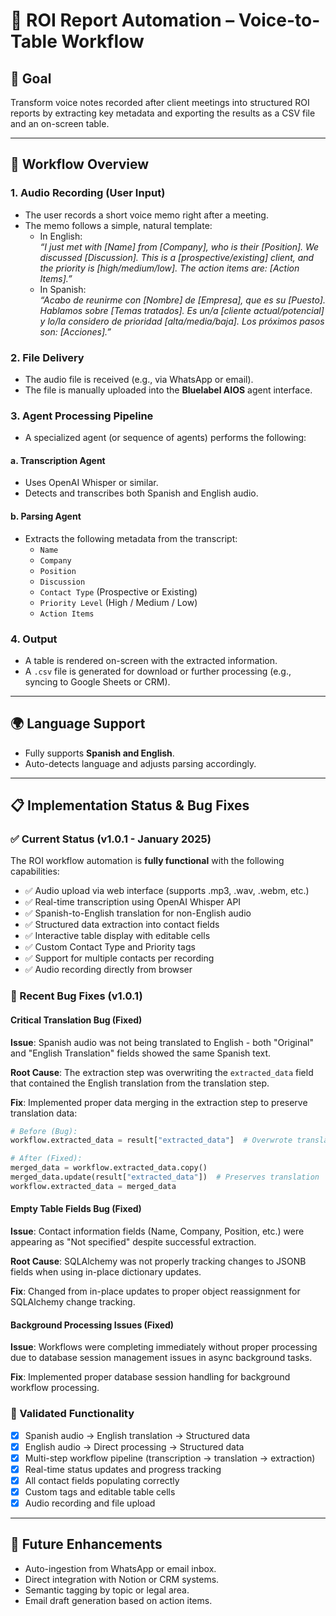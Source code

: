 # 🎤 ROI Report Automation – Voice-to-Table Workflow

## 🎯 Goal

Transform voice notes recorded after client meetings into structured ROI reports by extracting key metadata and exporting the results as a CSV file and an on-screen table.

---

## 🔁 Workflow Overview

### 1. Audio Recording (User Input)
- The user records a short voice memo right after a meeting.
- The memo follows a simple, natural template:
  - In English:  
    *“I just met with [Name] from [Company], who is their [Position]. We discussed [Discussion]. This is a [prospective/existing] client, and the priority is [high/medium/low]. The action items are: [Action Items].”*
  - In Spanish:  
    *“Acabo de reunirme con [Nombre] de [Empresa], que es su [Puesto]. Hablamos sobre [Temas tratados]. Es un/a [cliente actual/potencial] y lo/la considero de prioridad [alta/media/baja]. Los próximos pasos son: [Acciones].”*

### 2. File Delivery
- The audio file is received (e.g., via WhatsApp or email).
- The file is manually uploaded into the **Bluelabel AIOS** agent interface.

### 3. Agent Processing Pipeline
- A specialized agent (or sequence of agents) performs the following:

#### a. Transcription Agent
- Uses OpenAI Whisper or similar.
- Detects and transcribes both Spanish and English audio.

#### b. Parsing Agent
- Extracts the following metadata from the transcript:
  - `Name`
  - `Company`
  - `Position`
  - `Discussion`
  - `Contact Type` (Prospective or Existing)
  - `Priority Level` (High / Medium / Low)
  - `Action Items`

### 4. Output
- A table is rendered on-screen with the extracted information.
- A `.csv` file is generated for download or further processing (e.g., syncing to Google Sheets or CRM).

---

## 🌍 Language Support

- Fully supports **Spanish and English**.
- Auto-detects language and adjusts parsing accordingly.

---

## 📋 Implementation Status & Bug Fixes

### ✅ Current Status (v1.0.1 - January 2025)
The ROI workflow automation is **fully functional** with the following capabilities:
- ✅ Audio upload via web interface (supports .mp3, .wav, .webm, etc.)
- ✅ Real-time transcription using OpenAI Whisper API
- ✅ Spanish-to-English translation for non-English audio
- ✅ Structured data extraction into contact fields
- ✅ Interactive table display with editable cells
- ✅ Custom Contact Type and Priority tags
- ✅ Support for multiple contacts per recording
- ✅ Audio recording directly from browser

### 🐛 Recent Bug Fixes (v1.0.1)

#### Critical Translation Bug (Fixed)
**Issue**: Spanish audio was not being translated to English - both "Original" and "English Translation" fields showed the same Spanish text.

**Root Cause**: The extraction step was overwriting the `extracted_data` field that contained the English translation from the translation step.

**Fix**: Implemented proper data merging in the extraction step to preserve translation data:
```python
# Before (Bug):
workflow.extracted_data = result["extracted_data"]  # Overwrote translation!

# After (Fixed):
merged_data = workflow.extracted_data.copy()
merged_data.update(result["extracted_data"])  # Preserves translation
workflow.extracted_data = merged_data
```

#### Empty Table Fields Bug (Fixed)
**Issue**: Contact information fields (Name, Company, Position, etc.) were appearing as "Not specified" despite successful extraction.

**Root Cause**: SQLAlchemy was not properly tracking changes to JSONB fields when using in-place dictionary updates.

**Fix**: Changed from in-place updates to proper object reassignment for SQLAlchemy change tracking.

#### Background Processing Issues (Fixed)
**Issue**: Workflows were completing immediately without proper processing due to database session management issues in async background tasks.

**Fix**: Implemented proper database session handling for background workflow processing.

### 🧪 Validated Functionality
- [x] Spanish audio → English translation → Structured data
- [x] English audio → Direct processing → Structured data  
- [x] Multi-step workflow pipeline (transcription → translation → extraction)
- [x] Real-time status updates and progress tracking
- [x] All contact fields populating correctly
- [x] Custom tags and editable table cells
- [x] Audio recording and file upload

---

## 🧱 Future Enhancements

- Auto-ingestion from WhatsApp or email inbox.
- Direct integration with Notion or CRM systems.
- Semantic tagging by topic or legal area.
- Email draft generation based on action items.

